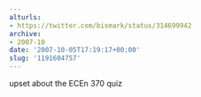 ```yaml
---
alturls:
- https://twitter.com/bismark/status/314699942
archive:
- 2007-10
date: '2007-10-05T17:19:17+00:00'
slug: '1191604757'
---
```


upset about the ECEn 370 quiz

